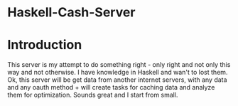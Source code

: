 # Haskell-Cash-Server

# Introduction

This server is my attempt to do something right - only right and not only this way and not otherwise.
I have knowledge in Haskell and wan't to lost them.
Ok, this server will be get data from another internet servers, with any data and any oauth method + will create tasks for caching data and analyze them for optimization. Sounds great and I start from small.  